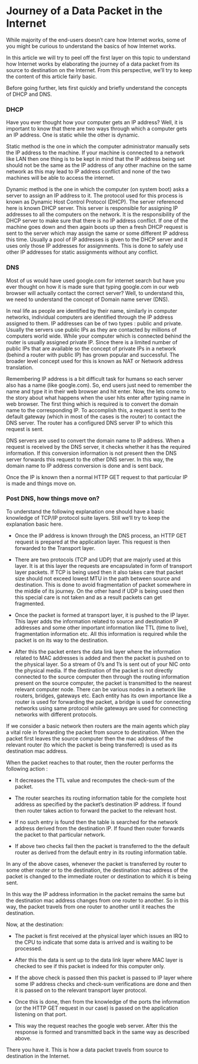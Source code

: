 # Journey of a Data Packet in the Internet

While majority of the end-users doesn’t care how Internet works, some of you might be curious to understand the basics of how Internet works.

In this article we will try to peel off the first layer on this topic to understand how Internet works by elaborating the journey of a data packet from its source to destination on the Internet. From this perspective, we’ll try to keep the content of this article fairly basic.

Before going further, lets first quickly and briefly understand the concepts of DHCP and DNS.

### DHCP

Have you ever thought how your computer gets an IP address? Well, it is important to know that there are two ways through which a computer gets an IP address. One is static while the other is dynamic.

Static method is the one in which the computer administrator manually sets the IP address to the machine. If your machine is connected to a network like LAN then one thing is to be kept in mind that the IP address being set should not be the same as the IP address of any other machine on the same network as this may lead to IP address conflict and none of the two machines will be able to access the internet.

Dynamic method is the one in which the computer (on system boot) asks a server to assign an IP address to it. The protocol used for this process is known as Dynamic Host Control Protocol (DHCP). The server referenced here is known DHCP server. This server is responsible for assigning IP addresses to all the computers on the network. It is the responsibility of the DHCP server to make sure that there is no IP address conflict. If one of the machine goes down and then again boots up then a fresh DHCP request is sent to the server which may assign the same or some different IP address this time.  Usually a pool of IP addresses is given to the DHCP server and it uses only those IP addresses for assignments. This is done to safely use other IP addresses for static assignments without any conflict.

### DNS

Most of us would have used google.com for internet search but have you ever thought on how it is made sure that typing google.com in our web browser will actually contact the correct server? Well, to understand this, we need to understand the concept of Domain name server (DNS).

In real life as people are identified by their name, similarly in computer networks, individual computers are identified through the IP address assigned to them. IP addresses can be of two types : public and private. Usually the servers use public IPs as they are contacted by millions of computers world wide. While your computer which is connected behind the router is usually assigned private IP. Since there is a limited number of public IPs that are available so the concept of private IPs in a network (behind a router with public IP) has grown popular and successful. The broader level concept used for this is known as NAT or Network address translation.

Remembering IP address is a bit difficult task for humans so each server also has a name (like google.com). So, end users just need to remember the name and type it in their web browser and hit enter. Now, the lets come to the story about what happens when the user hits enter after typing name in web browser. The first thing which is required is to convert the domain name to the corresponding IP. To accomplish this, a request is sent to the default gateway (which in most of the cases is the router) to contact the DNS server. The router has a configured DNS server IP to which this request is sent.

DNS servers are used to convert the domain name to IP address. When a request is received by the DNS server, it checks whether it has the required information. If this conversion information is not present then the DNS server forwards this request to the other DNS server. In this way, the domain name to IP address conversion is done and is sent back.

Once the IP is known then a normal HTTP GET request to that particular IP is made and things move on.

### Post DNS, how things move on?

To understand the following explanation one should have a basic knowledge of TCP/IP protocol suite layers. Still we’ll try to keep the explanation basic here.

* Once the IP address is known through the DNS process, an HTTP GET request is prepared at the application layer. This request is then forwarded to the Transport layer.

* There are two protocols (TCP and UDP) that are majorly used at this layer. It is at this layer the requests are encapsulated in form of transport layer packets. If TCP is being used then it also takes care that packet size should not exceed lowest MTU in the path between source and destination. This is done to avoid fragmentation of packet somewhere in the middle of its journey. On the other hand if UDP is being used then this special care is not taken and as a result packets can get fragmented.

* Once the packet is formed at transport layer, it is pushed to the IP layer. This layer adds the information related to source and destination IP addresses and some other important information like TTL (time to live), fragmentation information etc. All this information is required while the packet is on its way to the destination.

* After this the packet enters the data link layer where the information related to MAC addresses is added and then the packet is pushed on to the physical layer. So a stream of 0’s and 1’s is sent out of your NIC onto the physical media.
If the destination of the packet is not directly connected to the source computer then through the routing information present on the source computer, the packet is transmitted to the nearest relevant computer node. There can be various nodes in a network like routers, bridges, gateways etc. Each entity has its own importance like a router is used for forwarding the packet, a bridge is used for  connecting networks using same protocol while gateways are used for connecting networks with different protocols.

If we consider a basic network then routers are the main agents which play a vital role in forwarding the packet from source to destination. When the packet first leaves the source computer then the mac address of the relevant router (to which the packet is being transferred) is used as its destination mac address.

When the packet reaches to that router, then the router performs the following action :

* It decreases the TTL value and recomputes the check-sum of the packet.

* The router searches its routing information table for the complete host address as specified by the packet’s destination IP address. If found then router takes action to forward the packet to the relevant host.

* If no such entry is found then the table is searched for the network address derived from the destination IP. If found then router forwards the packet to that particular network.

* If above two checks fail then the packet is transferred to the the default router as derived from the default entry in its routing information table.

In any of the above cases, whenever the packet is transferred by router to some other router or to the destination, the destination mac address of the packet is changed to the immediate router or destination to which it is being sent. 

In this way the IP address information in the packet remains the same but the destination mac address changes from one router to another.  So in this way, the packet travels from one router to another until it reaches the destination.

Now, at the destination:

* The packet is first received at the physical layer which issues an IRQ to the CPU to indicate that some data is arrived and is waiting to be processed.

* After this the data is sent up to the data link layer where MAC layer is checked to see if this packet is indeed for this computer only.

* If the above check is passed then this packet is passed to IP layer where some IP address checks and check-sum verifications are done and then it is passed on to the relevant transport layer protocol.

* Once this is done, then from the knowledge of the ports the information (or the HTTP GET request in our case) is passed on the application listening on that port.

* This way the request reaches the google web server.
After this the response is formed and transmitted back in the same way as described above.

There you have it. This is how a data packet travels from source to destination in the Internet.

